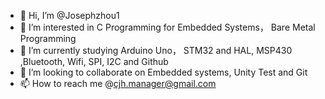 - 👋 Hi, I’m @Josephzhou1
- 👀 I’m interested in C Programming for Embedded Systems， Bare Metal Programming
- 🌱 I’m currently studying  Arduino Uno， STM32 and HAL, MSP430 ,Bluetooth, Wifi, SPI, I2C and Github
- 💞️ I’m looking to collaborate on Embedded systems, Unity Test and Git
- 📫 How to reach me @cjh.manager@gmail.com

<!---
Josephzhou1/Josephzhou1 is a ✨ special ✨ repository because its `README.md` (this file) appears on your GitHub profile.
You can click the Preview link to take a look at your changes.
--->
